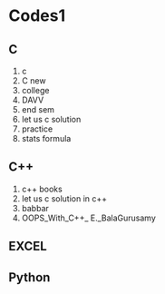# Codes1

## C 

1. c
2. C new
3. college
4. DAVV
5. end sem
6. let us c solution
7. practice
8. stats formula

## C++

1. c++ books
2. let us c solution in c++ 
3. babbar
4. OOPS_With_C++_ E._BalaGurusamy

## EXCEL 
## Python 
